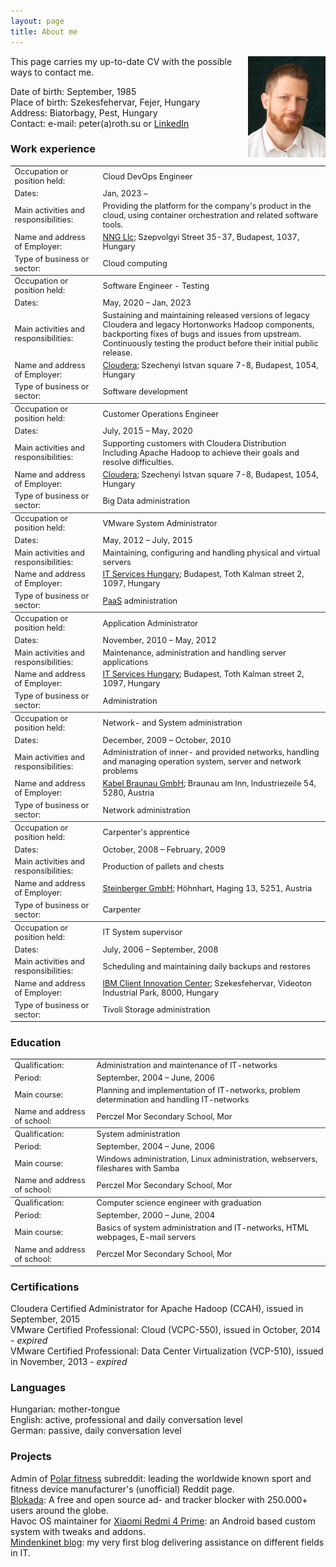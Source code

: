 ```yaml
---
layout: page
title: About me
---
```

<img src="/assets/pic/peter.jpg" align="right" width="124" height="162" />
This page carries my up-to-date CV with the possible ways to contact me.

Date of birth: September, 1985  
Place of birth: Szekesfehervar, Fejer, Hungary  
Address: Biatorbagy, Pest, Hungary  
Contact: e-mail: peter(a)roth.su or [LinkedIn](https://www.linkedin.com/in/thisispeterroth/)  

<style>
    table, tr, td {
        align="left";
        font-size: .8rem;
    }
</style>

### Work experience
<table>
  <col width="28%">
  <col width="72%">
  <tr>
    <td>Occupation or position held:</td>
    <td>Cloud DevOps Engineer</td>
  </tr>
  <tr>
    <td>Dates:</td>
    <td>Jan, 2023 &ndash; </td>
  </tr>
  <tr>
    <td>Main activities and responsibilities:</td>
    <td>Providing the platform for the company's product in the cloud, using container orchestration and related software tools.</td>
  </tr>
  <tr>
    <td>Name and address of Employer:</td>
    <td><a href="https://nng.com/" target="_blank">NNG Llc</a>; Szepvolgyi Street 35-37, Budapest, 1037, Hungary</td>
  </tr>
  <tr>
    <td style="border-bottom: 1px solid #404040;">Type of business or sector:</td>
    <td style="border-bottom: 1px solid #404040;">Cloud computing</td>
  </tr>
  <tr>
        <td>Occupation or position held:</td>
        <td>Software Engineer - Testing</td>
    </tr>
    <tr>
        <td>Dates:</td>
        <td>May, 2020 &ndash; Jan, 2023</td>
    </tr>
    <tr>
        <td>Main activities and responsibilities:</td>
        <td>Sustaining and maintaining released versions of legacy Cloudera and legacy Hortonworks Hadoop components, backporting fixes of bugs and issues from upstream. Continuously testing the product before their initial public release.</td>
    </tr>
    <tr>
        <td>Name and address of Employer:</td>
        <td><a href="https://www.cloudera.com/" target="_blank">Cloudera</a>; Szechenyi Istvan square 7-8, Budapest, 1054, Hungary</td>
    </tr>
    <tr>
        <td style="border-bottom: 1px solid #404040;">Type of business or sector:</td>
        <td style="border-bottom: 1px solid #404040;">Software development</td>
    </tr>
    <tr>
        <td>Occupation or position held:</td>
        <td>Customer Operations Engineer</td>
    </tr>
    <tr>
        <td>Dates:</td>
        <td>July, 2015 &ndash; May, 2020</td>
    </tr>
    <tr>
    	<td>Main activities and responsibilities:</td>
    	<td>Supporting customers with Cloudera Distribution Including Apache Hadoop to achieve their goals and resolve difficulties.</td>
    </tr>
    <tr>
    	<td>Name and address of Employer:</td>
    	<td><a href="https://www.cloudera.com/" target="_blank">Cloudera</a>; Szechenyi Istvan square 7-8, Budapest, 1054, Hungary</td>
    </tr>
    <tr>
    	<td style="border-bottom: 1px solid #404040;">Type of business or sector:</td>
    	<td style="border-bottom: 1px solid #404040;">Big Data administration</td>
    </tr>
    <tr>
        <td>Occupation or position held:</td>
        <td>VMware System Administrator</td>
    </tr>
    <tr>
        <td>Dates:</td>
        <td>May, 2012 &ndash; July, 2015</td>
    </tr>
    <tr>
    	<td>Main activities and responsibilities:</td>
    	<td>Maintaining, configuring and handling physical and virtual servers</td>
    </tr>
    <tr>
    	<td>Name and address of Employer:</td>
    	<td><a href="https://www.it-services.hu/" target="_blank">IT Services Hungary</a>; Budapest, Toth Kalman street 2, 1097, Hungary</td>
    </tr>
    <tr>
    	<td style="border-bottom: 1px solid #404040;">Type of business or sector:</td>
    	<td style="border-bottom: 1px solid #404040;"><a href="https://en.wikipedia.org/wiki/Platform_as_a_service" target="_blank">PaaS</a> administration</td>
    </tr>
    <tr>
        <td>Occupation or position held:</td>
        <td>Application Administrator</td>
    </tr>
    <tr>
        <td>Dates:</td>
        <td>November, 2010 &ndash; May, 2012</td>
    </tr>
    <tr>
    	<td>Main activities and responsibilities:</td>
    	<td>Maintenance, administration and handling server applications</td>
    </tr>
    <tr>
    	<td>Name and address of Employer:</td>
    	<td><a href="https://www.it-services.hu/" target="_blank">IT Services Hungary</a>; Budapest, Toth Kalman street 2, 1097, Hungary</td>
    </tr>
    <tr>
    	<td style="border-bottom: 1px solid #404040;">Type of business or sector:</td>
    	<td style="border-bottom: 1px solid #404040;">Administration</td>
    </tr>
    <tr>
        <td>Occupation or position held:</td>
        <td>Network- and System administration</td>
    </tr>
    <tr>
        <td>Dates:</td>
        <td>December, 2009 &ndash; October, 2010</td>
    </tr>
    <tr>
        <td>Main activities and responsibilities:</td>
        <td>Administration of inner- and provided networks, handling and managing operation system, server and network problems</td>
    </tr>
    <tr>
        <td>Name and address of Employer:</td>
        <td><a href="https://www.kabel-braunau.tv/" target="_blank">Kabel Braunau GmbH</a>; Braunau am Inn, Industriezeile 54, 5280, Austria</td>
    </tr>
    <tr>
        <td style="border-bottom: 1px solid #404040;">Type of business or sector:</td>
        <td style="border-bottom: 1px solid #404040;">Network administration</td>
    </tr>
    <tr>
        <td>Occupation or position held:</td>
        <td>Carpenter's apprentice</td>
    </tr>
    <tr>
        <td>Dates:</td>
        <td>October, 2008 &ndash; February, 2009</td>
    </tr>
    <tr>
        <td>Main activities and responsibilities:</td>
        <td>Production of pallets and chests</td>
    </tr>
    <tr>
        <td>Name and address of Employer:</td>
        <td><a href="www.kisten.at" target="_blank">Steinberger GmbH</a>; Höhnhart, Haging 13, 5251, Austria</td>
    </tr>
    <tr>
        <td style="border-bottom: 1px solid #404040;">Type of business or sector:</td>
        <td style="border-bottom: 1px solid #404040;">Carpenter</td>
    </tr>
    <tr>
        <td>Occupation or position held:</td>
        <td>IT System supervisor</td>
    </tr>
    <tr>
        <td>Dates:</td>
        <td>July, 2006 &ndash; September, 2008</td>
    </tr>
    <tr>
        <td>Main activities and responsibilities:</td>
        <td>Scheduling and maintaining daily backups and restores</td>
    </tr>
    <tr>
        <td>Name and address of Employer:</td>
        <td><a href="https://www.ibm.com/hu-en" target="_blank">IBM Client Innovation Center</a>; Szekesfehervar, Videoton Industrial Park, 8000, Hungary</td>
    </tr>
    <tr>
        <td>Type of business or sector:</td>
        <td>Tivoli Storage administration</td>
    </tr>
</table>

### Education
<table>
  <col width="26%">
  <col width="74%">
    <tr>
        <td>Qualification:</td>
        <td>Administration and maintenance of IT-networks</td>
    </tr>
    <tr>
        <td>Period:</td>
        <td>September, 2004 &ndash; June, 2006</td>
    </tr>
    <tr>
        <td>Main course:</td>
        <td>Planning and implementation of IT-networks, problem determination and handling IT-networks</td>
    </tr>
    <tr>
        <td style="border-bottom: 1px solid #404040;">Name and address of school:</td>
        <td style="border-bottom: 1px solid #404040;">Perczel Mor Secondary School, Mor</td>
    </tr>
    <tr>
        <td>Qualification:</td>
        <td>System administration</td>
    </tr>
    <tr>
        <td>Period:</td>
        <td>September, 2004 &ndash; June, 2006</td>
    </tr>
    <tr>
        <td>Main course:</td>
        <td>Windows administration, Linux administration, webservers, fileshares with Samba</td>
    </tr>
    <tr>
        <td style="border-bottom: 1px solid #404040;">Name and address of school:</td>
        <td style="border-bottom: 1px solid #404040;">Perczel Mor Secondary School, Mor</td>
    </tr>
    <tr>
        <td>Qualification:</td>
        <td>Computer science engineer with graduation</td>
    </tr>
    <tr>
        <td>Period:</td>
        <td>September, 2000 &ndash; June, 2004</td>
    </tr>
    <tr>
        <td>Main course:</td>
        <td>Basics of system administration and IT-networks, HTML webpages, E-mail servers</td>
    </tr>
    <tr>
        <td>Name and address of school:</td>
        <td>Perczel Mor Secondary School, Mor</td>
    </tr>
</table>

### Certifications
Cloudera Certified Administrator for Apache Hadoop (CCAH), issued in September, 2015  
VMware Certified Professional: Cloud (VCPC-550), issued in October, 2014 - _expired_  
VMware Certified Professional: Data Center Virtualization (VCP-510), issued in November, 2013 - _expired_  

### Languages
Hungarian: mother-tongue  
English: active, professional and daily conversation level  
German: passive, daily conversation level  

### Projects
Admin of [Polar fitness](https://www.reddit.com/r/Polarfitness/) subreddit: leading the worldwide known sport and fitness device manufacturer's (unofficial) Reddit page.  
[Blokada](https://github.com/blokadaorg/blokada): A free and open source ad- and tracker blocker with 250.000+ users around the globe.  
Havoc OS maintainer for [Xiaomi Redmi 4 Prime](https://github.com/peterroth/android_device_xiaomi_markw): an Android based custom system with tweaks and addons.  
[Mindenkinet blog](https://mindenkinet.wordpress.com/): my very first blog delivering assistance on different fields in IT.  